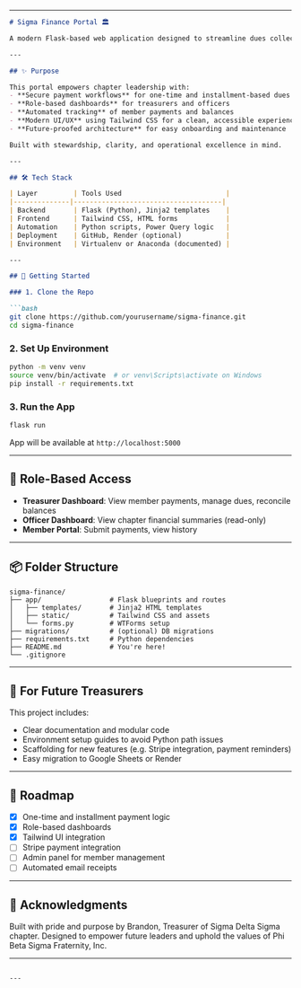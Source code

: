 
---

```markdown
# Sigma Finance Portal 🏛️

A modern Flask-based web application designed to streamline dues collection, payment plans, and financial transparency for the Sigma Delta Sigma chapter of Phi Beta Sigma Fraternity, Inc.

---

## ✨ Purpose

This portal empowers chapter leadership with:
- **Secure payment workflows** for one-time and installment-based dues
- **Role-based dashboards** for treasurers and officers
- **Automated tracking** of member payments and balances
- **Modern UI/UX** using Tailwind CSS for a clean, accessible experience
- **Future-proofed architecture** for easy onboarding and maintenance

Built with stewardship, clarity, and operational excellence in mind.

---

## 🛠️ Tech Stack

| Layer         | Tools Used                          |
|--------------|-------------------------------------|
| Backend       | Flask (Python), Jinja2 templates    |
| Frontend      | Tailwind CSS, HTML forms            |
| Automation    | Python scripts, Power Query logic   |
| Deployment    | GitHub, Render (optional)           |
| Environment   | Virtualenv or Anaconda (documented) |

---

## 🚀 Getting Started

### 1. Clone the Repo

```bash
git clone https://github.com/yourusername/sigma-finance.git
cd sigma-finance
```

### 2. Set Up Environment

```bash
python -m venv venv
source venv/bin/activate  # or venv\Scripts\activate on Windows
pip install -r requirements.txt
```

### 3. Run the App

```bash
flask run
```

App will be available at `http://localhost:5000`

---

## 🔐 Role-Based Access

- **Treasurer Dashboard**: View member payments, manage dues, reconcile balances
- **Officer Dashboard**: View chapter financial summaries (read-only)
- **Member Portal**: Submit payments, view history

---

## 📦 Folder Structure

```
sigma-finance/
├── app/                 # Flask blueprints and routes
│   ├── templates/       # Jinja2 HTML templates
│   ├── static/          # Tailwind CSS and assets
│   └── forms.py         # WTForms setup
├── migrations/          # (optional) DB migrations
├── requirements.txt     # Python dependencies
├── README.md            # You're here!
└── .gitignore
```

---

## 🧠 For Future Treasurers

This project includes:
- Clear documentation and modular code
- Environment setup guides to avoid Python path issues
- Scaffolding for new features (e.g. Stripe integration, payment reminders)
- Easy migration to Google Sheets or Render

---

## 📌 Roadmap

- [x] One-time and installment payment logic
- [x] Role-based dashboards
- [x] Tailwind UI integration
- [ ] Stripe payment integration
- [ ] Admin panel for member management
- [ ] Automated email receipts

---

## 🤝 Acknowledgments

Built with pride and purpose by Brandon, Treasurer of Sigma Delta Sigma chapter. Designed to empower future leaders and uphold the values of Phi Beta Sigma Fraternity, Inc.

---

```

---

